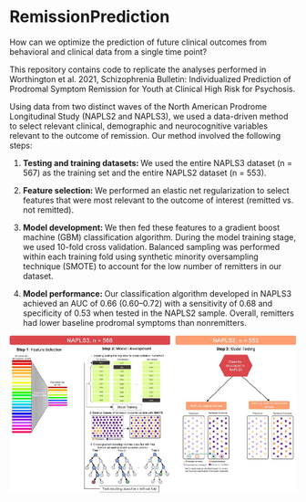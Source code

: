 # RemissionPrediction

How can we optimize the prediction of future clinical outcomes from behavioral and clinical data from a single time point? 

This repository contains code to replicate the analyses performed in Worthington et al. 2021, Schizophrenia Bulletin: Individualized Prediction of Prodromal Symptom Remission for Youth at Clinical High Risk for Psychosis. 

Using data from two distinct waves of the North American Prodrome Longitudinal Study (NAPLS2 and NAPLS3), we used a data-driven method to select relevant clinical, demographic and neurocognitive variables relevant to the outcome of remission. Our method involved the following steps:

1) <b> Testing and training datasets: </b> We used the entire NAPLS3 dataset (n = 567) as the training set and the entire NAPLS2 dataset (n = 553). 

2) <b> Feature selection: </b> We performed an elastic net regularization to select features that were most relevant to the outcome of interest (remitted vs. not remitted). 

3) <b> Model development: </b> We then fed these features to a gradient boost machine (GBM) classification algorithm. During the model training stage, we used 10-fold cross validation. Balanced sampling was performed within each training fold using synthetic minority oversampling technique (SMOTE) to account for the low number of remitters in our dataset. 

4) <b> Model performance: </b> Our classification algorithm developed in NAPLS3 achieved an AUC of 0.66 (0.60–0.72) with a sensitivity of 0.68 and specificity
of 0.53 when tested in the NAPLS2 sample. Overall, remitters had lower baseline prodromal symptoms than nonremitters.

![alt text](https://github.com/maworthington/RemissionPrediction/blob/main/OutcomePredictionWorkflow.jpg?raw=TRUE)
